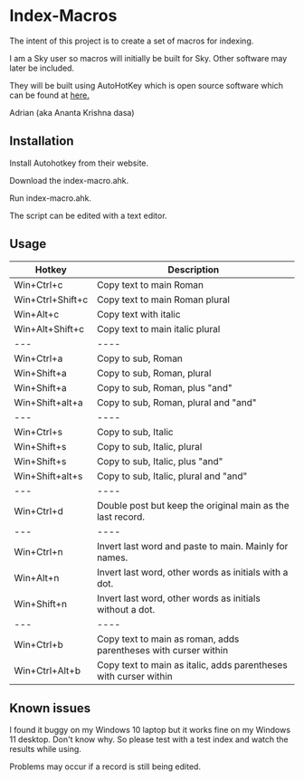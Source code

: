# Index-Macros

The intent of this project is to create a set of macros for indexing. 

I am a Sky user so macros will initially be built for Sky. Other software may later be included. 

They will be built using AutoHotKey which is open source software which can be found at [here.](https://www.autohotkey.com/)

Adrian (aka Ananta Krishna dasa)

## Installation

Install Autohotkey from their website.

Download the index-macro.ahk.

Run index-macro.ahk.

The script can be edited with a text editor.

## Usage

| Hotkey | Description |
| --- | --- |
| Win+Ctrl+c | Copy text to main Roman |
| Win+Ctrl+Shift+c | Copy text to main Roman plural |
| Win+Alt+c | Copy text with italic |
| Win+Alt+Shift+c | Copy text to main italic plural |
| --- | ---- |
| Win+Ctrl+a | Copy to sub, Roman |
| Win+Shift+a | Copy to sub, Roman, plural |
| Win+Shift+a | Copy to sub, Roman, plus "and" |
| Win+Shift+alt+a | Copy to sub, Roman, plural and "and" |
| --- | ---- |
| Win+Ctrl+s | Copy to sub, Italic |
| Win+Shift+s | Copy to sub, Italic, plural |
| Win+Shift+s | Copy to sub, Italic, plus "and" |
| Win+Shift+alt+s | Copy to sub, Italic, plural and "and" |
| --- | ---- |
| Win+Ctrl+d | Double post but keep the original main as the last record.|
|---|----|
|Win+Ctrl+n|Invert last word and paste to main. Mainly for names.|
|Win+Alt+n|Invert last word, other words as initials with a dot.|
|Win+Shift+n|Invert last word, other words as initials without a dot.|
|---|----|
|Win+Ctrl+b|Copy text to main as roman, adds parentheses with curser within|
|Win+Ctrl+Alt+b|Copy text to main as italic, adds parentheses with curser within|

## Known issues

I found it buggy on my Windows 10 laptop but it works fine on my Windows 11 desktop. Don't know why. So please test with a test index and watch the results while using. 

Problems may occur if a record is still being edited. 


